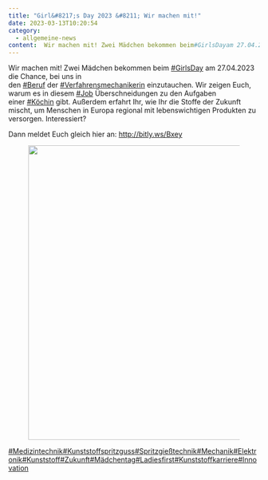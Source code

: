 ```yaml
---
title: "Girl&#8217;s Day 2023 &#8211; Wir machen mit!"
date: 2023-03-13T10:20:54
category:
  - allgemeine-news
content:  Wir machen mit! Zwei Mädchen bekommen beim#GirlsDayam 27.04.2023 die Chance, bei uns in den#Berufder#Verfahrensmechanikerineinzutauchen. Wir zeigen Euch, warum es in diesem#JobÜberschneidungen zu den Aufgaben einer#Köchingibt. Außerdem erfahrt Ihr, wie Ihr die Stoffe der Zukunft mischt, um Menschen in Europa regional mit lebenswichtigen Produkten zu versorgen. Interessiert?    Dann meldet Euch gleich hier an:http://bitly.ws/Bxey        #Medizintechnik#Kunststoffspritzguss#Spritzgießtechnik#Mechanik#Elektronik#Kunststoff#Zukunft#Mädchentag#Ladiesfirst#Kunststoffkarriere#Innovation 
---
```


<p>Wir machen mit! Zwei Mädchen bekommen beim&nbsp;<a href="https://www.linkedin.com/feed/hashtag/?keywords=girlsday&amp;highlightedUpdateUrns=urn%3Ali%3Aactivity%3A7040967640995012608">#GirlsDay</a>&nbsp;am 27.04.2023 die Chance, bei uns in den&nbsp;<a href="https://www.linkedin.com/feed/hashtag/?keywords=beruf&amp;highlightedUpdateUrns=urn%3Ali%3Aactivity%3A7040967640995012608">#Beruf</a>&nbsp;der&nbsp;<a href="https://www.linkedin.com/feed/hashtag/?keywords=verfahrensmechanikerin&amp;highlightedUpdateUrns=urn%3Ali%3Aactivity%3A7040967640995012608">#Verfahrensmechanikerin</a>&nbsp;einzutauchen. Wir zeigen Euch, warum es in diesem&nbsp;<a href="https://www.linkedin.com/feed/hashtag/?keywords=job&amp;highlightedUpdateUrns=urn%3Ali%3Aactivity%3A7040967640995012608">#Job</a>&nbsp;Überschneidungen zu den Aufgaben einer&nbsp;<a href="https://www.linkedin.com/feed/hashtag/?keywords=k%C3%B6chin&amp;highlightedUpdateUrns=urn%3Ali%3Aactivity%3A7040967640995012608">#Köchin</a>&nbsp;gibt. Außerdem erfahrt Ihr, wie Ihr die Stoffe der Zukunft mischt, um Menschen in Europa regional mit lebenswichtigen Produkten zu versorgen. Interessiert?</p>



<p>Dann meldet Euch gleich hier an:&nbsp;<a href="http://bitly.ws/Bxey">http://bitly.ws/Bxey</a></p>



<figure class="wp-block-image size-full"><img loading="lazy" width="1004" height="591" src="/22159_ced1ee8d0525300.jpg" alt="" class="wp-image-1150" srcset="/22159_ced1ee8d0525300.jpg 1004w, /22159_ced1ee8d0525300-300x177.jpg 300w, /22159_ced1ee8d0525300-768x452.jpg 768w" sizes="(max-width: 1004px) 100vw, 1004px" /></figure>



<p><a href="https://www.linkedin.com/feed/hashtag/?keywords=medizintechnik&amp;highlightedUpdateUrns=urn%3Ali%3Aactivity%3A7040967640995012608">#Medizintechnik</a><a href="https://www.linkedin.com/feed/hashtag/?keywords=kunststoffspritzguss&amp;highlightedUpdateUrns=urn%3Ali%3Aactivity%3A7040967640995012608">#Kunststoffspritzguss</a><a href="https://www.linkedin.com/feed/hashtag/?keywords=spritzgiesstechnik&amp;highlightedUpdateUrns=urn%3Ali%3Aactivity%3A7040967640995012608">#Spritzgießtechnik</a><a href="https://www.linkedin.com/feed/hashtag/?keywords=mechanik&amp;highlightedUpdateUrns=urn%3Ali%3Aactivity%3A7040967640995012608">#Mechanik</a><a href="https://www.linkedin.com/feed/hashtag/?keywords=elektronik&amp;highlightedUpdateUrns=urn%3Ali%3Aactivity%3A7040967640995012608">#Elektronik</a><a href="https://www.linkedin.com/feed/hashtag/?keywords=kunststoff&amp;highlightedUpdateUrns=urn%3Ali%3Aactivity%3A7040967640995012608">#Kunststoff</a><a href="https://www.linkedin.com/feed/hashtag/?keywords=zukunft&amp;highlightedUpdateUrns=urn%3Ali%3Aactivity%3A7040967640995012608">#Zukunft</a><a href="https://www.linkedin.com/feed/hashtag/?keywords=m%C3%A4dchentag&amp;highlightedUpdateUrns=urn%3Ali%3Aactivity%3A7040967640995012608">#Mädchentag</a><a href="https://www.linkedin.com/feed/hashtag/?keywords=ladiesfirst&amp;highlightedUpdateUrns=urn%3Ali%3Aactivity%3A7040967640995012608">#Ladiesfirst</a><a href="https://www.linkedin.com/feed/hashtag/?keywords=kunststoffkarriere&amp;highlightedUpdateUrns=urn%3Ali%3Aactivity%3A7040967640995012608">#Kunststoffkarriere</a><a href="https://www.linkedin.com/feed/hashtag/?keywords=innovation&amp;highlightedUpdateUrns=urn%3Ali%3Aactivity%3A7040967640995012608">#Innovation</a></p>

